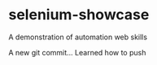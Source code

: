 # selenium-showcase
A demonstration of automation web skills

A new git commit... 
Learned how to push
